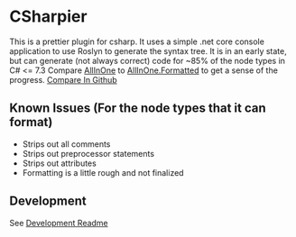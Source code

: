 # CSharpier

This is a prettier plugin for csharp. It uses a simple .net core console application to use Roslyn to generate the syntax tree. It is in an early state, but can generate (not always correct) code for ~85% of the node types in C# <= 7.3
Compare [AllInOne](./prettier-plugin-csharpier/Samples/AllInOne.cs) to [AllInOne.Formatted](./prettier-plugin-csharpier/Samples/AllInOne.Formatted.cs) to get a sense of the progress. [Compare In Github](https://github.com/belav/csharpier/compare/master...progress#diff-bc7aecb189c0bc5b4772cbb210c1fab5b5d0e5cffe6972970a58f7a452c72c2e)

## Known Issues (For the node types that it can format)
- Strips out all comments
- Strips out preprocessor statements
- Strips out attributes
- Formatting is a little rough and not finalized

## Development
See [Development Readme](./prettier-plugin-csharpier/README.md)
